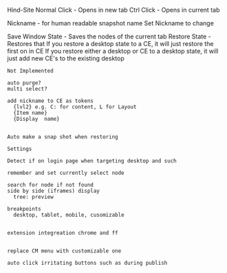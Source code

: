 

Hind-Site
  Normal Click - Opens in new tab
  Ctrl Click - Opens in current tab

  Nickname - for human readable snapshot name
  Set Nickname to change

  Save Window State - Saves the nodes of the current tab
  Restore State - Restores that
    If you restore a desktop state to a CE, it will just restore the first on in CE
    If you restore either a desktop or CE to a desktop state, it will just add new CE's to the existing desktop



    Not Implemented

    auto purge?
    multi select?

    add nickname to CE as tokens 
      {lvl2} e.g. C: for content, L for Layout
      {Item name}
      {Display  name}
    
    
    Auto make a snap shot when restoring

    Settings

    Detect if on login page when targeting desktop and such

    remember and set currently select node

    search for node if not found
    side by side (iframes) display
      tree: preview

    breakpoints
      desktop, tablet, mobile, cusomizable


    extension integreation chrome and ff


    replace CM menu with customizable one

    auto click irritating buttons such as during publish